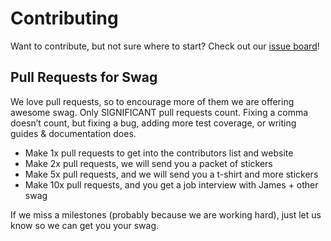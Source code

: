 Contributing
============

Want to contribute, but not sure where to start? Check out our [issue
board](http://waffle.io/storj/core)!

Pull Requests for Swag
----------------------
We love pull requests, so to encourage more of them we are offering
awesome swag. Only SIGNIFICANT pull requests count. Fixing a comma
doesn’t count, but fixing a bug, adding more test coverage, or writing
guides & documentation does.

- Make 1x pull requests to get into the contributors list and website
- Make 2x pull requests, we will send you a packet of stickers
- Make 5x pull requests, and we will send you a t-shirt and more stickers
- Make 10x pull requests, and you get a job interview with James + other swag

If we miss a milestones (probably because we are working hard), just let
us know so we can get you your swag. 
